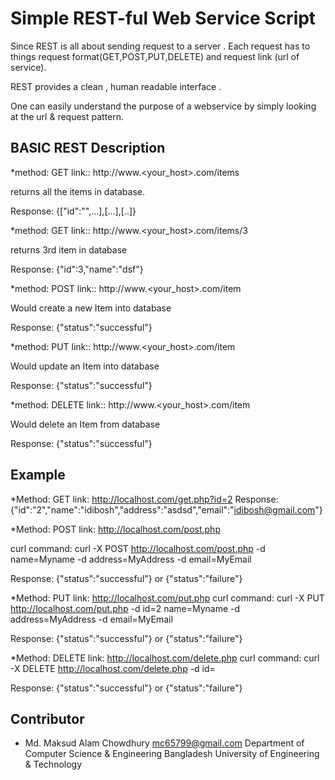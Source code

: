 # Simple REST-ful Web Service Script

Since REST is all about sending request to a server . Each request has to things request format(GET,POST,PUT,DELETE) and
request link (url of service).

REST provides a clean , human readable interface .

One can easily understand the purpose of a webservice by simply looking at the url & request pattern.

## BASIC REST Description


*method: GET
link::  http://www.<your_host>.com/items

returns all the items in database.

Response: {["id":"",...],[...],[..]}


*method: GET
link:: http://www.<your_host>.com/items/3

returns 3rd item in database

Response: {"id":3,"name":"dsf"}


*method: POST
link:: http://www.<your_host>.com/item

Would create a new Item into database 

Response: {"status":"successful"}


*method: PUT
link:: http://www.<your_host>.com/item

Would update an Item into database 

Response: {"status":"successful"}


*method: DELETE
link:: http://www.<your_host>.com/item

Would delete an Item from database 

Response: {"status":"successful"}


## Example

*Method: GET 
link: http://localhost.com/get.php?id=2
Response: {"id":"2","name":"idibosh","address":"asdsd","email":"idibosh@gmail.com"}

*Method: POST
link: http://localhost.com/post.php

curl command: curl -X POST http://localhost.com/post.php -d name=Myname -d address=MyAddress -d email=MyEmail

Response: {"status":"successful"} or {"status":"failure"}


*Method: PUT
link: http://localhost.com/put.php
curl command: curl -X PUT http://localhost.com/put.php -d id=2 name=Myname -d address=MyAddress -d email=MyEmail

Response: {"status":"successful"} or {"status":"failure"}

*Method: DELETE
link: http://localhost.com/delete.php
curl command: curl -X DELETE http://localhost.com/delete.php -d id=

Response: {"status":"successful"} or {"status":"failure"}


## Contributor

* Md. Maksud Alam Chowdhury <mc65799@gmail.com>
Department of Computer Science & Engineering
Bangladesh University of Engineering & Technology

